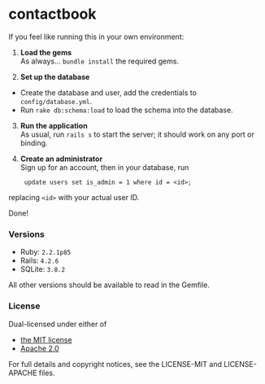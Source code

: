 # contactbook
If you feel like running this in your own environment:

1. **Load the gems**  
  As always... `bundle install` the required gems.

2. **Set up the database**  
  - Create the database and user, add the credentials to `config/database.yml`.
  - Run `rake db:schema:load` to load the schema into the database.

3. **Run the application**  
  As usual, run `rails s` to start the server; it should work on any port or binding.

4. **Create an administrator**  
  Sign up for an account, then in your database, run

        update users set is_admin = 1 where id = <id>;

  replacing `<id>` with your actual user ID.

Done!

### Versions
- Ruby: `2.2.1p85`
- Rails: `4.2.6`
- SQLite: `3.8.2`

All other versions should be available to read in the Gemfile.

### License
Dual-licensed under either of

- [the MIT license](http://choosealicense.com/licenses/mit/)
- [Apache 2.0](http://choosealicense.com/licenses/apache-2.0/)

For full details and copyright notices, see the LICENSE-MIT and LICENSE-APACHE files.
